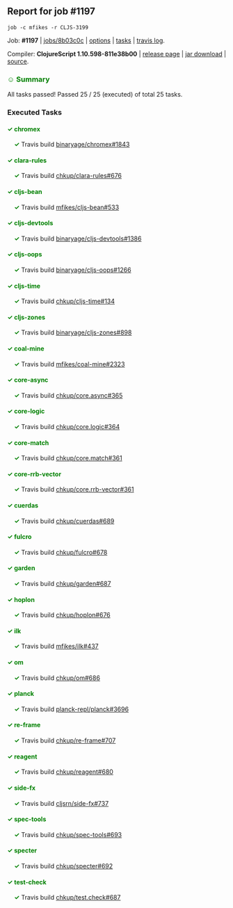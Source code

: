 ## Report for job #1197
```
job -c mfikes -r CLJS-3199
```


Job: **#1197** | [jobs/8b03c0c](https://github.com/cljs-oss/canary/commit/8b03c0c36da3829910679393d8a9d51778cecbc4) | [options](options.edn) | [tasks](tasks.edn) | [travis log](https://travis-ci.org/cljs-oss/canary/builds/617316863).

Compiler: **ClojureScript 1.10.598-811e38b00** | [release page](https://github.com/cljs-oss/canary/releases/tag/r1.10.598-811e38b00) | [jar download](https://github.com/cljs-oss/canary/releases/download/r1.10.598-811e38b00/clojurescript-1.10.598-811e38b00.jar) | [source](https://github.com/mfikes/clojurescript/commit/811e38b008f3cdcdf7d477cdfdcf2fdfdeb8a6bb).

### <b style='color:green'>☺ Summary</b>

All tasks passed! Passed 25 / 25 (executed) of total 25 tasks.

### Executed Tasks

#### <b style='color:green'>&#x2713; chromex</b>
&nbsp;&nbsp;&nbsp;&nbsp;<b style='color:green'>&#x2713;</b> Travis build [binaryage/chromex#1843](https://travis-ci.org/binaryage/chromex/builds/617318457)<br>

#### <b style='color:green'>&#x2713; clara-rules</b>
&nbsp;&nbsp;&nbsp;&nbsp;<b style='color:green'>&#x2713;</b> Travis build [chkup/clara-rules#676](https://travis-ci.org/chkup/clara-rules/builds/617318459)<br>

#### <b style='color:green'>&#x2713; cljs-bean</b>
&nbsp;&nbsp;&nbsp;&nbsp;<b style='color:green'>&#x2713;</b> Travis build [mfikes/cljs-bean#533](https://travis-ci.org/mfikes/cljs-bean/builds/617318461)<br>

#### <b style='color:green'>&#x2713; cljs-devtools</b>
&nbsp;&nbsp;&nbsp;&nbsp;<b style='color:green'>&#x2713;</b> Travis build [binaryage/cljs-devtools#1386](https://travis-ci.org/binaryage/cljs-devtools/builds/617318474)<br>

#### <b style='color:green'>&#x2713; cljs-oops</b>
&nbsp;&nbsp;&nbsp;&nbsp;<b style='color:green'>&#x2713;</b> Travis build [binaryage/cljs-oops#1266](https://travis-ci.org/binaryage/cljs-oops/builds/617318476)<br>

#### <b style='color:green'>&#x2713; cljs-time</b>
&nbsp;&nbsp;&nbsp;&nbsp;<b style='color:green'>&#x2713;</b> Travis build [chkup/cljs-time#134](https://travis-ci.org/chkup/cljs-time/builds/617318480)<br>

#### <b style='color:green'>&#x2713; cljs-zones</b>
&nbsp;&nbsp;&nbsp;&nbsp;<b style='color:green'>&#x2713;</b> Travis build [binaryage/cljs-zones#898](https://travis-ci.org/binaryage/cljs-zones/builds/617318486)<br>

#### <b style='color:green'>&#x2713; coal-mine</b>
&nbsp;&nbsp;&nbsp;&nbsp;<b style='color:green'>&#x2713;</b> Travis build [mfikes/coal-mine#2323](https://travis-ci.org/mfikes/coal-mine/builds/617318491)<br>

#### <b style='color:green'>&#x2713; core-async</b>
&nbsp;&nbsp;&nbsp;&nbsp;<b style='color:green'>&#x2713;</b> Travis build [chkup/core.async#365](https://travis-ci.org/chkup/core.async/builds/617318534)<br>

#### <b style='color:green'>&#x2713; core-logic</b>
&nbsp;&nbsp;&nbsp;&nbsp;<b style='color:green'>&#x2713;</b> Travis build [chkup/core.logic#364](https://travis-ci.org/chkup/core.logic/builds/617318544)<br>

#### <b style='color:green'>&#x2713; core-match</b>
&nbsp;&nbsp;&nbsp;&nbsp;<b style='color:green'>&#x2713;</b> Travis build [chkup/core.match#361](https://travis-ci.org/chkup/core.match/builds/617318546)<br>

#### <b style='color:green'>&#x2713; core-rrb-vector</b>
&nbsp;&nbsp;&nbsp;&nbsp;<b style='color:green'>&#x2713;</b> Travis build [chkup/core.rrb-vector#361](https://travis-ci.org/chkup/core.rrb-vector/builds/617318553)<br>

#### <b style='color:green'>&#x2713; cuerdas</b>
&nbsp;&nbsp;&nbsp;&nbsp;<b style='color:green'>&#x2713;</b> Travis build [chkup/cuerdas#689](https://travis-ci.org/chkup/cuerdas/builds/617318602)<br>

#### <b style='color:green'>&#x2713; fulcro</b>
&nbsp;&nbsp;&nbsp;&nbsp;<b style='color:green'>&#x2713;</b> Travis build [chkup/fulcro#678](https://travis-ci.org/chkup/fulcro/builds/617318630)<br>

#### <b style='color:green'>&#x2713; garden</b>
&nbsp;&nbsp;&nbsp;&nbsp;<b style='color:green'>&#x2713;</b> Travis build [chkup/garden#687](https://travis-ci.org/chkup/garden/builds/617318613)<br>

#### <b style='color:green'>&#x2713; hoplon</b>
&nbsp;&nbsp;&nbsp;&nbsp;<b style='color:green'>&#x2713;</b> Travis build [chkup/hoplon#676](https://travis-ci.org/chkup/hoplon/builds/617318782)<br>

#### <b style='color:green'>&#x2713; ilk</b>
&nbsp;&nbsp;&nbsp;&nbsp;<b style='color:green'>&#x2713;</b> Travis build [mfikes/ilk#437](https://travis-ci.org/mfikes/ilk/builds/617318786)<br>

#### <b style='color:green'>&#x2713; om</b>
&nbsp;&nbsp;&nbsp;&nbsp;<b style='color:green'>&#x2713;</b> Travis build [chkup/om#686](https://travis-ci.org/chkup/om/builds/617318834)<br>

#### <b style='color:green'>&#x2713; planck</b>
&nbsp;&nbsp;&nbsp;&nbsp;<b style='color:green'>&#x2713;</b> Travis build [planck-repl/planck#3696](https://travis-ci.org/planck-repl/planck/builds/617318791)<br>

#### <b style='color:green'>&#x2713; re-frame</b>
&nbsp;&nbsp;&nbsp;&nbsp;<b style='color:green'>&#x2713;</b> Travis build [chkup/re-frame#707](https://travis-ci.org/chkup/re-frame/builds/617318721)<br>

#### <b style='color:green'>&#x2713; reagent</b>
&nbsp;&nbsp;&nbsp;&nbsp;<b style='color:green'>&#x2713;</b> Travis build [chkup/reagent#680](https://travis-ci.org/chkup/reagent/builds/617318764)<br>

#### <b style='color:green'>&#x2713; side-fx</b>
&nbsp;&nbsp;&nbsp;&nbsp;<b style='color:green'>&#x2713;</b> Travis build [cljsrn/side-fx#737](https://travis-ci.org/cljsrn/side-fx/builds/617318639)<br>

#### <b style='color:green'>&#x2713; spec-tools</b>
&nbsp;&nbsp;&nbsp;&nbsp;<b style='color:green'>&#x2713;</b> Travis build [chkup/spec-tools#693](https://travis-ci.org/chkup/spec-tools/builds/617318698)<br>

#### <b style='color:green'>&#x2713; specter</b>
&nbsp;&nbsp;&nbsp;&nbsp;<b style='color:green'>&#x2713;</b> Travis build [chkup/specter#692](https://travis-ci.org/chkup/specter/builds/617318710)<br>

#### <b style='color:green'>&#x2713; test-check</b>
&nbsp;&nbsp;&nbsp;&nbsp;<b style='color:green'>&#x2713;</b> Travis build [chkup/test.check#687](https://travis-ci.org/chkup/test.check/builds/617318819)<br>